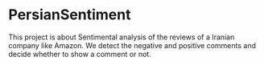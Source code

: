 # PersianSentiment
This project is about Sentimental analysis of the reviews of a Iranian company like Amazon. We detect the negative and positive comments and decide whether to show a comment or not. 
